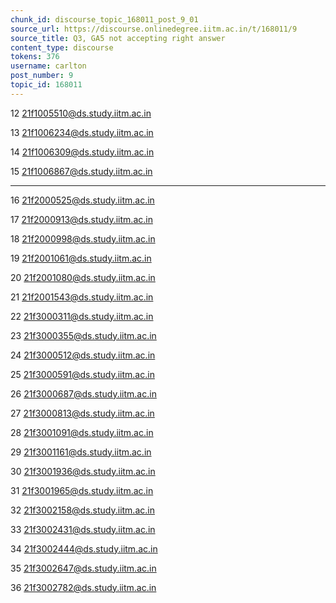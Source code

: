 ```yaml
---
chunk_id: discourse_topic_168011_post_9_01
source_url: https://discourse.onlinedegree.iitm.ac.in/t/168011/9
source_title: Q3, GA5 not accepting right answer
content_type: discourse
tokens: 376
username: carlton
post_number: 9
topic_id: 168011
---
```




12
21f1005510@ds.study.iitm.ac.in

13
21f1006234@ds.study.iitm.ac.in

14
21f1006309@ds.study.iitm.ac.in

15
21f1006867@ds.study.iitm.ac.in

---

16
21f2000525@ds.study.iitm.ac.in

17
21f2000913@ds.study.iitm.ac.in

18
21f2000998@ds.study.iitm.ac.in

19
21f2001061@ds.study.iitm.ac.in

20
21f2001080@ds.study.iitm.ac.in

21
21f2001543@ds.study.iitm.ac.in

22
21f3000311@ds.study.iitm.ac.in

23
21f3000355@ds.study.iitm.ac.in

24
21f3000512@ds.study.iitm.ac.in

25
21f3000591@ds.study.iitm.ac.in

26
21f3000687@ds.study.iitm.ac.in

27
21f3000813@ds.study.iitm.ac.in

28
21f3001091@ds.study.iitm.ac.in

29
21f3001161@ds.study.iitm.ac.in

30
21f3001936@ds.study.iitm.ac.in

31
21f3001965@ds.study.iitm.ac.in

32
21f3002158@ds.study.iitm.ac.in

33
21f3002431@ds.study.iitm.ac.in

34
21f3002444@ds.study.iitm.ac.in

35
21f3002647@ds.study.iitm.ac.in

36
21f3002782@ds.study.iitm.ac.in

